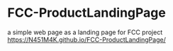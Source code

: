 # FCC-ProductLandingPage
a simple web page as a landing page for FCC project 
https://N451M4K.github.io/FCC-ProductLandingPage/
